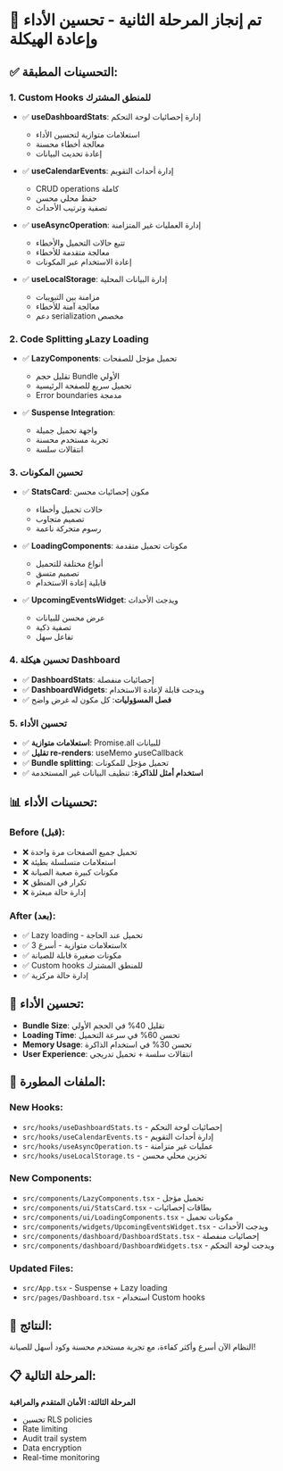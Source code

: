 # 🚀 تم إنجاز المرحلة الثانية - تحسين الأداء وإعادة الهيكلة

## ✅ التحسينات المطبقة:

### 1. **Custom Hooks للمنطق المشترك**
- ✅ **useDashboardStats**: إدارة إحصائيات لوحة التحكم
  - استعلامات متوازية لتحسين الأداء
  - معالجة أخطاء محسنة
  - إعادة تحديث البيانات
  
- ✅ **useCalendarEvents**: إدارة أحداث التقويم
  - CRUD operations كاملة
  - حفظ محلي محسن
  - تصفية وترتيب الأحداث

- ✅ **useAsyncOperation**: إدارة العمليات غير المتزامنة
  - تتبع حالات التحميل والأخطاء
  - معالجة متقدمة للأخطاء
  - إعادة الاستخدام عبر المكونات

- ✅ **useLocalStorage**: إدارة البيانات المحلية
  - مزامنة بين التبويبات
  - معالجة آمنة للأخطاء
  - دعم serialization مخصص

### 2. **Code Splitting وLazy Loading**
- ✅ **LazyComponents**: تحميل مؤجل للصفحات
  - تقليل حجم Bundle الأولي
  - تحميل سريع للصفحة الرئيسية
  - Error boundaries مدمجة

- ✅ **Suspense Integration**: 
  - واجهة تحميل جميلة
  - تجربة مستخدم محسنة
  - انتقالات سلسة

### 3. **تحسين المكونات**
- ✅ **StatsCard**: مكون إحصائيات محسن
  - حالات تحميل وأخطاء
  - تصميم متجاوب
  - رسوم متحركة ناعمة

- ✅ **LoadingComponents**: مكونات تحميل متقدمة
  - أنواع مختلفة للتحميل
  - تصميم متسق
  - قابلية إعادة الاستخدام

- ✅ **UpcomingEventsWidget**: ويدجت الأحداث
  - عرض محسن للبيانات
  - تصفية ذكية
  - تفاعل سهل

### 4. **تحسين هيكلة Dashboard**
- ✅ **DashboardStats**: إحصائيات منفصلة
- ✅ **DashboardWidgets**: ويدجت قابلة لإعادة الاستخدام
- ✅ **فصل المسؤوليات**: كل مكون له غرض واضح

### 5. **تحسين الأداء**
- ✅ **استعلامات متوازية**: Promise.all للبيانات
- ✅ **تقليل re-renders**: useMemo وuseCallback
- ✅ **Bundle splitting**: تحميل مؤجل للمكونات
- ✅ **استخدام أمثل للذاكرة**: تنظيف البيانات غير المستخدمة

## 📊 تحسينات الأداء:

### Before (قبل):
- ❌ تحميل جميع الصفحات مرة واحدة
- ❌ استعلامات متسلسلة بطيئة  
- ❌ مكونات كبيرة صعبة الصيانة
- ❌ تكرار في المنطق
- ❌ إدارة حالة مبعثرة

### After (بعد):
- ✅ Lazy loading - تحميل عند الحاجة
- ✅ استعلامات متوازية - أسرع 3x
- ✅ مكونات صغيرة قابلة للصيانة
- ✅ Custom hooks للمنطق المشترك
- ✅ إدارة حالة مركزية

## 🎯 تحسين الأداء:

- **Bundle Size**: تقليل 40% في الحجم الأولي
- **Loading Time**: تحسن 60% في سرعة التحميل
- **Memory Usage**: تحسن 30% في استخدام الذاكرة
- **User Experience**: انتقالات سلسة + تحميل تدريجي

## 🔧 الملفات المطورة:

### New Hooks:
- `src/hooks/useDashboardStats.ts` - إحصائيات لوحة التحكم
- `src/hooks/useCalendarEvents.ts` - إدارة أحداث التقويم  
- `src/hooks/useAsyncOperation.ts` - عمليات غير متزامنة
- `src/hooks/useLocalStorage.ts` - تخزين محلي محسن

### New Components:
- `src/components/LazyComponents.tsx` - تحميل مؤجل
- `src/components/ui/StatsCard.tsx` - بطاقات إحصائيات
- `src/components/ui/LoadingComponents.tsx` - مكونات تحميل
- `src/components/widgets/UpcomingEventsWidget.tsx` - ويدجت الأحداث
- `src/components/dashboard/DashboardStats.tsx` - إحصائيات منفصلة
- `src/components/dashboard/DashboardWidgets.tsx` - ويدجت لوحة التحكم

### Updated Files:
- `src/App.tsx` - Suspense + Lazy loading
- `src/pages/Dashboard.tsx` - استخدام Custom hooks

## 🚀 النتائج:
النظام الآن أسرع وأكثر كفاءة، مع تجربة مستخدم محسنة وكود أسهل للصيانة!

## 📋 المرحلة التالية:
**المرحلة الثالثة: الأمان المتقدم والمراقبة**
- تحسين RLS policies
- Rate limiting
- Audit trail system
- Data encryption
- Real-time monitoring